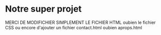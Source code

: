 <!-- My shopping list repository -->
# Notre super projet
MERCI DE MODIFICHIER SIMPLEMENT LE FICHIER HTML oubien le fichier CSS ou encore d'ajouter un fichier contact.html oubien aprops.html

<!-- Mon référentiel de liste de courses  -->
<!-- Voici la traduction du texte en fraançais -->
